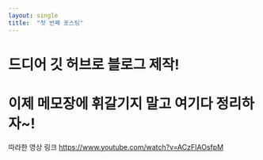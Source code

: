 ```yaml
---
layout: single
title:  "첫 번째 포스팅"
---
```


# 드디어 깃 허브로 블로그 제작!
# 이제 메모장에 휘갈기지 말고 여기다 정리하자~!

따라한 영상 링크
https://www.youtube.com/watch?v=ACzFIAOsfpM
